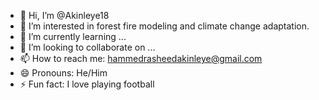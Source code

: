 - 👋 Hi, I’m @Akinleye18
- 👀 I’m interested in forest fire modeling and climate change adaptation.
- 🌱 I’m currently learning ...
- 💞️ I’m looking to collaborate on ...
- 📫 How to reach me: hammedrasheedakinleye@gmail.com
- 😄 Pronouns: He/Him
- ⚡ Fun fact: I love playing football

<!---
Akinleye18/Akinleye18 is a ✨ special ✨ repository because its `README.md` (this file) appears on your GitHub profile.
You can click the Preview link to take a look at your changes.
--->
